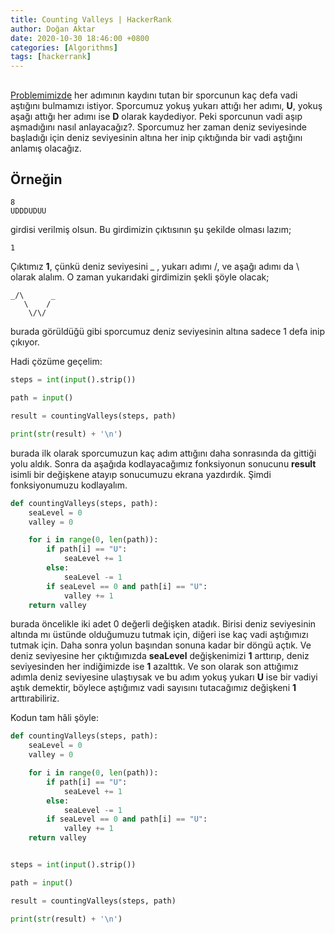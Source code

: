 ```yaml
---
title: Counting Valleys | HackerRank
author: Doğan Aktar
date: 2020-10-30 18:46:00 +0800
categories: [Algorithms]
tags: [hackerrank]
---
```


## 

[Problemimizde](https://www.hackerrank.com/challenges/counting-valleys/problem) her adımının kaydını tutan bir sporcunun kaç defa vadi aştığını bulmamızı istiyor. Sporcumuz yokuş yukarı attığı her adımı, **U**, yokuş aşağı attığı her adımı ise **D** olarak kaydediyor. Peki sporcunun vadi aşıp aşmadığını nasıl anlayacağız?. Sporcumuz her zaman deniz seviyesinde başladığı için deniz seviyesinin altına her inip çıktığında bir vadi aştığını anlamış olacağız.

## Örneğin

```
8
UDDDUDUU
```
girdisi verilmiş olsun. Bu girdimizin çıktısının şu şekilde olması lazım;
```
1
```
Çıktımız **1**, çünkü deniz seviyesini _ , yukarı adımı /, ve aşağı adımı da \ olarak alalım. O zaman yukarıdaki girdimizin şekli şöyle olacak;
```
_/\      _
   \    /
    \/\/
```
burada görüldüğü gibi sporcumuz deniz seviyesinin altına sadece 1 defa inip çıkıyor.

Hadi çözüme geçelim:

```python
steps = int(input().strip())

path = input()

result = countingValleys(steps, path)

print(str(result) + '\n')
```
burada ilk olarak sporcumuzun kaç adım attığını daha sonrasında da gittiği yolu aldık. Sonra da aşağıda kodlayacağımız fonksiyonun sonucunu **result** isimli bir değişkene atayıp sonucumuzu ekrana yazdırdık. Şimdi fonksiyonumuzu kodlayalım.

```python
def countingValleys(steps, path):
    seaLevel = 0
    valley = 0

    for i in range(0, len(path)):
        if path[i] == "U":
            seaLevel += 1
        else:
            seaLevel -= 1
        if seaLevel == 0 and path[i] == "U":
            valley += 1           
    return valley
```

burada öncelikle iki adet 0 değerli değişken atadık. Birisi deniz seviyesinin altında mı üstünde olduğumuzu tutmak için, diğeri ise kaç vadi aştığımızı tutmak için. Daha sonra yolun başından sonuna kadar bir döngü açtık. Ve deniz seviyesine her çıktığımızda **seaLevel** değişkenimizi **1** arttırıp, deniz seviyesinden her indiğimizde ise **1** azalttık. Ve son olarak son attığımız adımla deniz seviyesine ulaştıysak ve bu adım yokuş yukarı **U** ise bir vadiyi aştık demektir, böylece aştığımız vadi sayısını tutacağımız değişkeni **1** arttırabiliriz.

Kodun tam hâli şöyle:
```python
def countingValleys(steps, path):
    seaLevel = 0
    valley = 0

    for i in range(0, len(path)):
        if path[i] == "U":
            seaLevel += 1
        else:
            seaLevel -= 1
        if seaLevel == 0 and path[i] == "U":
            valley += 1           
    return valley


steps = int(input().strip())

path = input()

result = countingValleys(steps, path)

print(str(result) + '\n')
```
